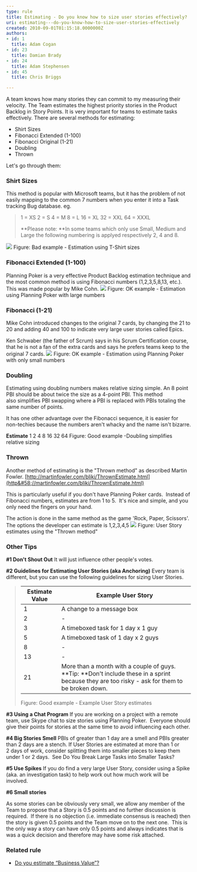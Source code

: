 ```yaml
---
type: rule
title: Estimating - Do you know how to size user stories effectively?
uri: estimating---do-you-know-how-to-size-user-stories-effectively
created: 2010-09-01T01:15:18.0000000Z
authors:
- id: 1
  title: Adam Cogan
- id: 23
  title: Damian Brady
- id: 24
  title: Adam Stephensen
- id: 45
  title: Chris Briggs

---
```


 
​A team knows how many stories they can commit to my measuring their velocity. The Team estimates the highest priority stories in the Product Backlog in Story Points. ​It is very important for teams to estimate tasks effectively. There are several methods for estimating:

- Shirt Sizes
- Fibonacci Extended (1-100)
- Fibonacci Original (1-21)
- Doubling
- Thr​own


Let's go through them:

### Shirt Sizes

This method is popular with Microsoft teams, but it has the problem of not easily mapping to the common 7 numbers when you enter it into a Task tracking Bug database. eg.


> 1 = XS
> 2 = S
> 4 = M
> 8 = L
> 16 = XL
> 32 = XXL
> 64 = XXXL​
> 
> **​Please note: **In some teams which only use Small, Medium and Large the following numbering is applyed respectively​ 2, 4 and 8.​​

 ![](/PublishingImages/size-stories-bad-example.jpg) Figure: Bad example - Estimation using T-Shirt sizes
### Fibonacci Extended (1-100)

Planning Poker is a very effective Product Backlog estimation technique and the most common method is using Fibonacci numbers (1,2,3,5,8,13, etc.). This was made popular by Mike Cohn.
 ![](/PublishingImages/size-stories-ok-example.jpg) Figure: OK example - Estimation using Planning Poker with large numbers
### Fibonacci (1-21)

Mike Cohn introduced changes to the original 7 cards, by changing the 21 to 20 and adding 40 and 100 to indicate very large user stories called Epics.

Ken Schwaber (the father of Scrum) says in his Scrum Certification course, that he is not a fan of the extra cards and says he prefers teams keep to the original 7 cards.
 ![](/PublishingImages/size-stories-good-example.jpg) Figure: OK example - Estimation using Planning Poker with only small numbers
### Doubling

Estimating using doubling numbers makes relative sizing simple. An 8 point PBI should be about twice the size as a 4-point PBI. This method also simplifies PBI swapping where a PBI is replaced with PBIs totaling the same number of points.

It has one other advantage over the Fibonacci sequence, it is easier for non-techies because the numbers aren't whacky and the name isn't bizarre.

**Estimate**
1
2
4
8
16
32
64​
Figure: Good example -Doubling simplifies relative sizing
### Thrown

Another method of estimating is the "Thrown method" as described Martin Fowler. [http://martinfowler.com/bliki/ThrownEstimate.html](http&#58;//martinfowler.com/bliki/ThrownEstimate.html)

This is particularly useful if you don't have Planning Poker cards.  Instead of Fibonacci numbers, estimates are from 1 to 5.  It's nice and simple, and you only need the fingers on your hand.

The action is done in the same method as the game 'Rock, Paper, Scissors'. The options the developer can estimate is 1,2,3,4,5
 ![](/PublishingImages/fist-method.jpg) Figure: User Story estimates using the "Thrown method"
### Other Tips


**#1 Don't Shout Out**
It will just influence other people's votes.

**#2 Guidelines for Estimating User Stories (aka Anchoring)**
Every team is different, but you can use the following guidelines for sizing User Stories.


> | **Estimate Value** | **Example User Story** |
> | --- | --- |
> | 1 | A change to a message box<br> |
> | 2 | - |
> | 3 | A timeboxed task for 1 day x 1 guy |
> | 5 | A timeboxed task of 1 day x 2 guys |
> | 8 | - |
> | 13 | - |
> | 21 | More than a month with a couple of guys.<br>**Tip: **Don't include these in a sprint because they are too risky - ask for them to be broken down. |
> 
> Figure: Good example - Example User Story estimates





**#3 Using a Chat Program**
If you are working on a project with a remote team, use Skype chat to size stories using Planning Poker.  Everyone should give their points for stories at the same time to avoid influencing each other.

**#4 Big Stories Smell**
PBIs of greater than 1 day are a smell and PBIs greater than 2 days are a stench. If User Stories are estimated at more than 1 or 2 days of work, consider splitting them into smaller pieces to keep them under 1 or 2 days.  See Do You Break Large Tasks into Smaller Tasks?

**#5 Use Spikes**
If you do find a very large User Story, consider using a Spike (aka. an investigation task) to help work out how much work will be involved.

**#6 Small stories**

As some stories can be obviously very small, we allow any member of the Team to propose that a Story is 0.5 points and no further discussion is required.  If there is no objection (i.e. immediate consensus is reached) then the story is given 0.5 points and the Team move on to the next one.  This is the only way a story can have only 0.5 points and always indicates that is was a quick decision and therefore may have some risk attached.

### Related rule

- [Do you estimate “Business Value”?](/Pages/Estimate-Business-Value.aspx)


